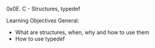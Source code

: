 0x0E. C - Structures, typedef

Learning Objectives
General:
- What are structures, when, why and how to use them
- How to use typedef
